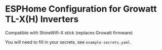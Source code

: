 # ESPHome Configuration for Growatt TL-X(H) Inverters
Compatible with ShineWifi-X stick (replaces Growatt firmware)

You will need to fill in your secrets, see `example-secrets.yaml`.
